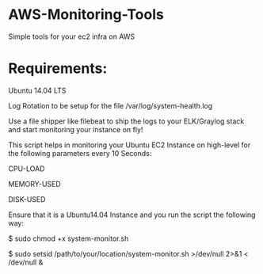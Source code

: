 # AWS-Monitoring-Tools
Simple tools for your ec2 infra on AWS

# Requirements:

  Ubuntu 14.04 LTS
  
  Log Rotation to be setup for the file /var/log/system-health.log
  
  Use a file shipper like filebeat to ship the logs to your ELK/Graylog stack and start monitoring your instance on fly!

This script helps in monitoring your Ubuntu EC2 Instance on high-level for the following parameters every 10 Seconds:

CPU-LOAD

MEMORY-USED

DISK-USED

Ensure that it is a Ubuntu14.04 Instance and you run the script the following way:

$ sudo chmod +x system-monitor.sh

$ sudo setsid /path/to/your/location/system-monitor.sh  >/dev/null 2>&1 < /dev/null &
